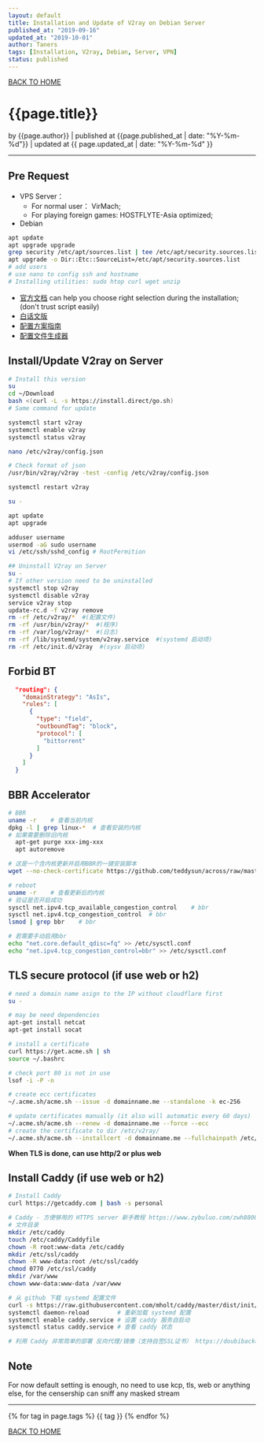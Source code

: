 ```yaml
---
layout: default
title: Installation and Update of V2ray on Debian Server
published_at: "2019-09-16"
updated_at: "2019-10-01"
author: Taners
tags: [Installation, V2ray, Debian, Server, VPN]
status: published
---
```



[BACK TO HOME](https://tane-rs.github.io)

# {{page.title}}

by {{page.author}} |
published at {{page.published_at | date: "%Y-%m-%d"}} |
updated at {{ page.updated_at | date: "%Y-%m-%d" }}

---

## Pre Request
- VPS Server：
    - For normal user： VirMach;
    - For playing foreign games: HOSTFLYTE-Asia optimized;
- Debian
```bash
apt update
apt upgrade upgrade
grep security /etc/apt/sources.list | tee /etc/apt/security.sources.list
apt upgrade -o Dir::Etc::SourceList=/etc/apt/security.sources.list
# add users
# use nano to config ssh and hostname
# Installing utilities: sudo htop curl wget unzip
```
- [官方文档](https://www.v2ray.com/) can help you choose right selection during the installation; (don't trust script easily)
- [白话文版](https://guide.v2fly.org/prep/install.html#%E8%84%9A%E6%9C%AC%E5%AE%89%E8%A3%85)
- [配置方案指南](https://github.com/KiriKira/vTemplate?files=1)
- [配置文件生成器](https://www.veekxt.com/utils/v2ray_gen)


## Install/Update V2ray on Server
```bash
# Install this version
su
cd ~/Download
bash <(curl -L -s https://install.direct/go.sh)
# Same command for update

systemctl start v2ray
systemctl enable v2ray
systemctl status v2ray

nano /etc/v2ray/config.json

# Check format of json
/usr/bin/v2ray/v2ray -test -config /etc/v2ray/config.json

systemctl restart v2ray

su -

apt update 
apt upgrade

adduser username
usermod -aG sudo username
vi /etc/ssh/sshd_config # RootPermition

## Uninstall V2ray on Server
su -
# If other version need to be uninstalled
systemctl stop v2ray
systemctl disable v2ray
service v2ray stop
update-rc.d -f v2ray remove
rm -rf /etc/v2ray/*  #(配置文件)
rm -rf /usr/bin/v2ray/*  #(程序)
rm -rf /var/log/v2ray/*  #(日志)
rm -rf /lib/systemd/system/v2ray.service  #(systemd 启动项)
rm -rf /etc/init.d/v2ray  #(sysv 启动项)
```

## Forbid BT
```json
  "routing": {
    "domainStrategy": "AsIs",
    "rules": [
      {
        "type": "field",
        "outboundTag": "block",
        "protocol": [
          "bittorrent"
        ]
      }
    ]
  }
```

## BBR Accelerator
```bash
# BBR
uname -r    # 查看当前内核
dpkg -l | grep linux-*  # 查看安装的内核
# 如果需要删除旧内核
  apt-get purge xxx-img-xxx
  apt autoremove

# 这是一个含内核更新并启用BBR的一键安装脚本
wget --no-check-certificate https://github.com/teddysun/across/raw/master/bbr.sh && chmod +x bbr.sh && ./bbr.sh

# reboot
uname -r    # 查看更新后的内核
# 验证是否开启成功
sysctl net.ipv4.tcp_available_congestion_control    # bbr
sysctl net.ipv4.tcp_congestion_control  # bbr
lsmod | grep bbr    # bbr

# 若需要手动启用bbr
echo "net.core.default_qdisc=fq" >> /etc/sysctl.conf    
echo "net.ipv4.tcp_congestion_control=bbr" >> /etc/sysctl.conf
```

## TLS secure protocol (if use web or h2)
```bash
# need a domain name asign to the IP without cloudflare first
su -

# may be need dependencies
apt-get install netcat
apt-get install socat

# install a certificate
curl https://get.acme.sh | sh
source ~/.bashrc

# check port 80 is not in use
lsof -i -P -n 

# create ecc certificates
~/.acme.sh/acme.sh --issue -d domainname.me --standalone -k ec-256

# update certificates manually (it also will automatic every 60 days)
~/.acme.sh/acme.sh --renew -d domainname.me --force --ecc
# create the certificate to dir /etc/v2ray/
~/.acme.sh/acme.sh --installcert -d domainname.me --fullchainpath /etc/v2ray/v2ray.crt --keypath /etc/v2ray/v2ray.key --ecc
```
__When TLS is done, can use http/2 or plus web__

## Install Caddy (if use web or h2)
```bash
# Install Caddy
curl https://getcaddy.com | bash -s personal

# Caddy - 方便够用的 HTTPS server 新手教程 https://www.zybuluo.com/zwh8800/note/844776
# 文件目录
mkdir /etc/caddy
touch /etc/caddy/Caddyfile
chown -R root:www-data /etc/caddy
mkdir /etc/ssl/caddy
chown -R www-data:root /etc/ssl/caddy
chmod 0770 /etc/ssl/caddy
mkdir /var/www
chown www-data:www-data /var/www

# 从 github 下载 systemd 配置文件
curl -s https://raw.githubusercontent.com/mholt/caddy/master/dist/init/linux-systemd/caddy.service -o /etc/systemd/system/caddy.service   
systemctl daemon-reload        # 重新加载 systemd 配置
systemctl enable caddy.service # 设置 caddy 服务自启动
systemctl status caddy.service # 查看 caddy 状态

# 利用 Caddy 非常简单的部署 反向代理/镜像（支持自签SSL证书） https://doubibackup.com/l-en8vwt-2.html

```
## Note 

For now default setting is enough, no need to use kcp, tls, web or anything else, for the censership can sniff any masked stream

---
{% for tag in page.tags %}
  {{ tag }}
{% endfor %}

[BACK TO HOME](https://tane-rs.github.io)





